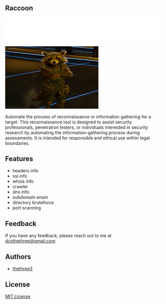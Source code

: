 ## Raccoon
![raccoon](https://github.com/thethree3/Raccoon/blob/main/DCS_white-logo.png)
<img src="https://github.com/thethree3/Raccoon/blob/main/giphy.gif" alt="Alt Text" width="300" height="200">

   Automate the process of reconnaissance or information gathering for a target.
   This reconnaissance tool is designed to assist security professionals, penetration testers, or individuals interested in security research by automating the information-gathering process during assessments. It is intended for responsible and ethical use within legal boundaries.

## Features
- headers info
- ssl info
- whois info
- crawler
- dns info
- subdomain enum
- directory bruteforce
- port scanning

## Feedback
   If you have any feedback, please reach out to me at dcsthethree@gmail.com.

## Authors
- [thethree3](https://github.com/thethree3)

## License
[MIT License](LICENSE)
